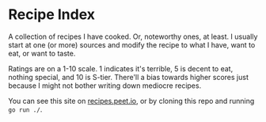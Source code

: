 # Recipe Index

A collection of recipes I have cooked. Or, noteworthy ones, at least. I usually start at one (or more) sources and modify the recipe to what I have, want to eat, or want to taste.

Ratings are on a 1-10 scale. 1 indicates it's terrible, 5 is decent to eat, nothing special, and 10 is S-tier. There'll a bias towards higher scores just because I might not bother writing down mediocre recipes.

You can see this site on [recipes.peet.io](https://recipes.peet.io), or by cloning this repo and running `go run ./`.
